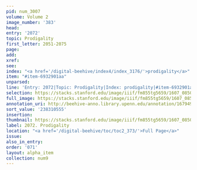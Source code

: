 ```yaml
---
pid: num_3007
volume: Volume 2
image_number: '383'
head:
entry: '2072'
topic: Prodigality
first_letter: 2051-2075
page:
add:
xref:
see:
index: "<a href='/digital-beehive/index4/index_3176/'>prodigality</a>"
item: "#item-6932901aa"
unparsed:
line: 'Entry: 2072|Topic: Prodigality|Index: prodigality|#item-6932901aa'
selection: https://stacks.stanford.edu/image/iiif/fm855tg5659/1607_0850/332,555,2893,473/full/0/default.jpg
full_image: https://stacks.stanford.edu/image/iiif/fm855tg5659/1607_0850/full/full/0/default.jpg
annotation_uri: http://beehive-anno.library.upenn.edu/annotation/1679499166284
sort_value: '238310555'
insertion:
thumbnail: https://stacks.stanford.edu/image/iiif/fm855tg5659/1607_0850/332,555,600,180/250,/0/default.jpg
label: 2072. Prodigality
location: "<a href='/digital-beehive/toc/toc2_373/'>Full Page</a>"
issue:
also_in_entry:
order: '071'
layout: alpha_item
collection: num9
---
```

